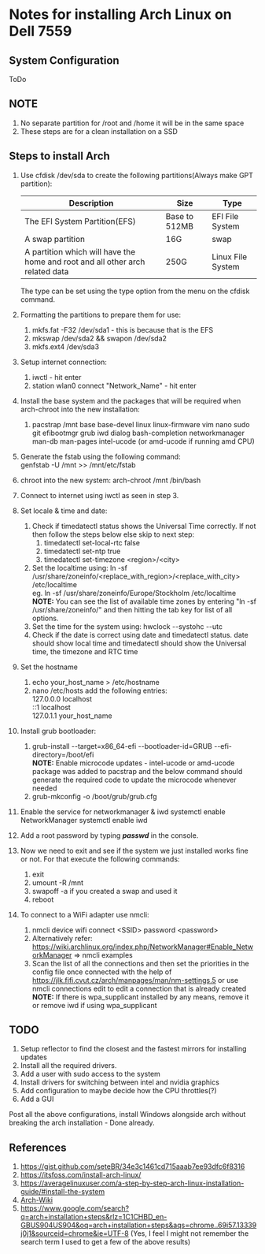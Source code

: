 # Notes for installing Arch Linux on Dell 7559

## System Configuration

ToDo

## NOTE

1. No separate partition for /root and /home it will be in the same space
2. These steps are for a clean installation on a SSD

## Steps to install Arch

1. Use cfdisk /dev/sda to create the following partitions(Always make GPT partition):

    |Description                            |Size           |Type       |
    |---                                    |---            |---        |
    |The EFI System Partition(EFS)          | Base to 512MB | EFI File System  |
    | A swap partition                      | 16G           | swap      |
    | A partition which will have the home and root and all other arch related data                            | 250G          | Linux File System|
    The type can be set using the type option from the menu on the cfdisk command.
2. Formatting the partitions to prepare them for use:
    1. mkfs.fat -F32 /dev/sda1 - this is because that is the EFS
    2. mkswap /dev/sda2 && swapon /dev/sda2
    3. mkfs.ext4 /dev/sda3
3. Setup internet connection:
    1. iwctl - hit enter
    2. station wlan0 connect "Network_Name" - hit enter
4. Install the base system and the packages that will be required when arch-chroot into the new installation:
    1. pacstrap /mnt base base-devel linux linux-firmware vim nano sudo git efibootmgr grub iwd dialog bash-completion networkmanager man-db man-pages intel-ucode (or amd-ucode if running amd CPU)
5. Generate the fstab using the following command:  
    genfstab -U /mnt >> /mnt/etc/fstab
6. chroot into the new system: arch-chroot /mnt /bin/bash
7. Connect to internet using iwctl as seen in step 3.
8. Set locale & time and date:
    1. Check if timedatectl status shows the Universal Time correctly. If not then follow the steps below else skip to next step:
        1. timedatectl set-local-rtc false
        2. timedatectl set-ntp true
        3. timedatectl set-timezone \<region>/\<city>
    2. Set the localtime using: ln -sf /usr/share/zoneinfo/<replace_with_region>/<replace_with_city> /etc/localtime  
        eg. ln -sf /usr/share/zoneinfo/Europe/Stockholm /etc/localtime  
        **NOTE:** You can see the list of available time zones by entering "ln -sf /usr/share/zoneinfo/" and then hitting the tab key for list of all options.
    3. Set the time for the system using: hwclock --systohc --utc
    4. Check if the date is correct using date and timedatectl status. date should show local time and timedatectl should show the Universal time, the timezone and RTC time
9. Set the hostname
    1. echo your_host_name > /etc/hostname
    2. nano /etc/hosts add the following entries:  
        127.0.0.0       localhost  
        ::1             localhost  
        127.0.1.1       your_host_name  
10. Install grub bootloader:
    1. grub-install --target=x86_64-efi --bootloader-id=GRUB --efi-directory=/boot/efi  
    **NOTE:** Enable microcode updates - intel-ucode or amd-ucode package was added to pacstrap and the below command should generate the required code to update the microcode whenever needed
    2. grub-mkconfig -o /boot/grub/grub.cfg
11. Enable the service for networkmanager & iwd
    systemctl enable NetworkManager
    systemctl enable iwd
12. Add a root password by typing _**passwd**_ in the console.
13. Now we need to exit and see if the system we just installed works fine or not. For that execute the following commands:
    1. exit
    2. umount -R /mnt
    3. swapoff -a if you created a swap and used it
    4. reboot
14. To connect to a WiFi adapter use nmcli:
    1. nmcli device wifi connect \<SSID> password \<password>
    2. Alternatively refer: <https://wiki.archlinux.org/index.php/NetworkManager#Enable_NetworkManager> => nmcli examples
    3. Scan the list of all the connections and then set the priorities in the config file once connected with the help of <https://jlk.fjfi.cvut.cz/arch/manpages/man/nm-settings.5> or use nmcli connections edit to edit a connection that is already created  
    **NOTE:** If there is wpa_supplicant installed by any means, remove it or remove iwd if using wpa_supplicant

## TODO

1. Setup reflector to find the closest and the fastest mirrors for installing updates
2. Install all the required drivers.
3. Add a user with sudo access to the system
4. Install drivers for switching between intel and nvidia graphics
5. Add configuration to maybe decide how the CPU throttles(?)
6. Add a GUI

Post all the above configurations, install Windows alongside arch without breaking the arch installation - Done already.

## References

1. <https://gist.github.com/seteBR/34e3c1461cd715aaab7ee93dfc6f8316>
2. <https://itsfoss.com/install-arch-linux/>
3. <https://averagelinuxuser.com/a-step-by-step-arch-linux-installation-guide/#install-the-system>
4. [Arch-Wiki](https://wiki.archlinux.org/)
5. <https://www.google.com/search?q=arch+installation+steps&rlz=1C1CHBD_en-GBUS904US904&oq=arch+installation+steps&aqs=chrome..69i57.13339j0j1&sourceid=chrome&ie=UTF-8> (Yes, I feel I might not remember the search term I used to get a few of the above results)
